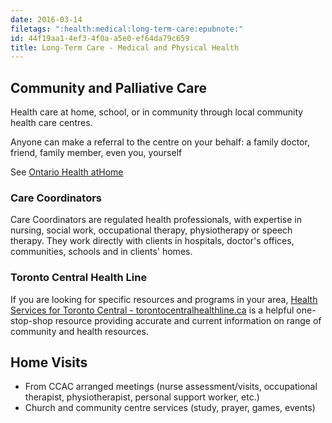 ```yaml
---
date: 2016-03-14
filetags: ":health:medical:long-term-care:epubnote:"
id: 44f19aa1-4ef3-4f0a-a5e0-ef64da79c659
title: Long-Term Care - Medical and Physical Health
---
```


## Community and Palliative Care

Health care at home, school, or in community through local community
health care centres.

Anyone can make a referral to the centre on your behalf: a family
doctor, friend, family member, even you, yourself

See [Ontario Health atHome](https://ontariohealthathome.ca/)

### Care Coordinators

Care Coordinators are regulated health professionals, with expertise in
nursing, social work, occupational therapy, physiotherapy or speech
therapy. They work directly with clients in hospitals, doctor's offices,
communities, schools and in clients' homes.

### Toronto Central Health Line

If you are looking for specific resources and programs in your area,
[Health Services for Toronto Central -
torontocentralhealthline.ca](https://torontocentralhealthline.ca/) is a
helpful one-stop-shop resource providing accurate and current
information on range of community and health resources.

## Home Visits

- From CCAC arranged meetings (nurse assessment/visits, occupational
  therapist, physiotherapist, personal support worker, etc.)
- Church and community centre services (study, prayer, games, events)
